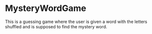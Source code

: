 # MysteryWordGame
This is a guessing game where the user is given a word with the letters shuffled and is supposed to find the mystery word.
